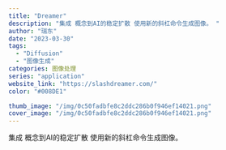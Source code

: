 ```yaml
---
title: "Dreamer"
description: "集成 概念到AI的稳定扩散 使用新的斜杠命令生成图像。 "
author: "瑞东"
date: "2023-03-30"
tags:
  - "Diffusion"
  - "图像生成"
categories: 图像处理
series: "application"
website_link: "https://slashdreamer.com/"
color: "#008DE1"

thumb_image: "/img/0c50fadbfe8c2ddc286b0f946ef14021.png"
cover_image: "/img/0c50fadbfe8c2ddc286b0f946ef14021.png"
---
```


集成 概念到AI的稳定扩散 使用新的斜杠命令生成图像。 